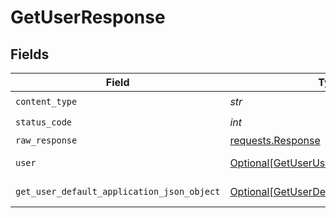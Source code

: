 # GetUserResponse


## Fields

| Field                                                                                               | Type                                                                                                | Required                                                                                            | Description                                                                                         |
| --------------------------------------------------------------------------------------------------- | --------------------------------------------------------------------------------------------------- | --------------------------------------------------------------------------------------------------- | --------------------------------------------------------------------------------------------------- |
| `content_type`                                                                                      | *str*                                                                                               | :heavy_check_mark:                                                                                  | N/A                                                                                                 |
| `status_code`                                                                                       | *int*                                                                                               | :heavy_check_mark:                                                                                  | N/A                                                                                                 |
| `raw_response`                                                                                      | [requests.Response](https://requests.readthedocs.io/en/latest/api/#requests.Response)               | :heavy_minus_sign:                                                                                  | N/A                                                                                                 |
| `user`                                                                                              | [Optional[GetUserUser]](../../models/operations/getuseruser.md)                                     | :heavy_minus_sign:                                                                                  | User login information.                                                                             |
| `get_user_default_application_json_object`                                                          | [Optional[GetUserDefaultApplicationJSON]](../../models/operations/getuserdefaultapplicationjson.md) | :heavy_minus_sign:                                                                                  | Error response.                                                                                     |